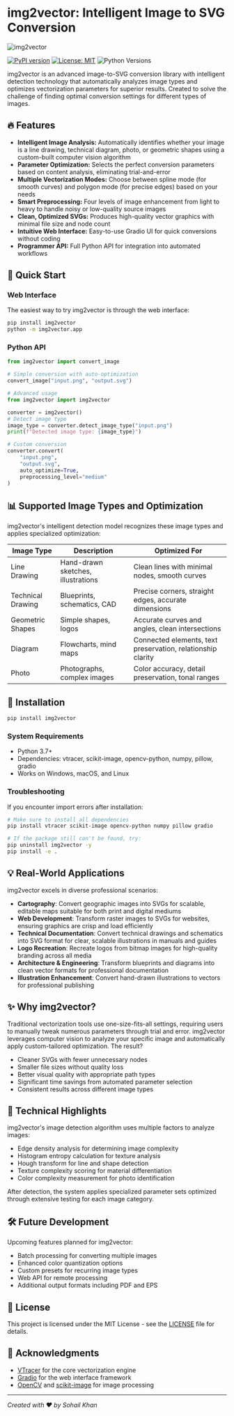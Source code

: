 # img2vector: Intelligent Image to SVG Conversion

![img2vector](https://github.com/user-attachments/assets/f979fda2-8680-4d48-9ad1-f64214627ec5)



[![PyPI version](https://badge.fury.io/py/img2vector.svg)](https://badge.fury.io/py/img2vector)
[![License: MIT](https://img.shields.io/badge/License-MIT-yellow.svg)](https://opensource.org/licenses/MIT)
![Python Versions](https://img.shields.io/pypi/pyversions/img2vector.svg)

img2vector is an advanced image-to-SVG conversion library with intelligent detection technology that automatically analyzes image types and optimizes vectorization parameters for superior results. Created to solve the challenge of finding optimal conversion settings for different types of images.

## 🔥 Features

- **Intelligent Image Analysis:** Automatically identifies whether your image is a line drawing, technical diagram, photo, or geometric shapes using a custom-built computer vision algorithm
- **Parameter Optimization:** Selects the perfect conversion parameters based on content analysis, eliminating trial-and-error
- **Multiple Vectorization Modes:** Choose between spline mode (for smooth curves) and polygon mode (for precise edges) based on your needs
- **Smart Preprocessing:** Four levels of image enhancement from light to heavy to handle noisy or low-quality source images
- **Clean, Optimized SVGs:** Produces high-quality vector graphics with minimal file size and node count
- **Intuitive Web Interface:** Easy-to-use Gradio UI for quick conversions without coding
- **Programmer API:** Full Python API for integration into automated workflows

## 🚀 Quick Start

### Web Interface

The easiest way to try img2vector is through the web interface:

```bash
pip install img2vector
python -m img2vector.app
```

### Python API

```python
from img2vector import convert_image

# Simple conversion with auto-optimization
convert_image("input.png", "output.svg")

# Advanced usage
from img2vector import img2vector

converter = img2vector()
# Detect image type
image_type = converter.detect_image_type("input.png")
print(f"Detected image type: {image_type}")

# Custom conversion
converter.convert(
    "input.png", 
    "output.svg",
    auto_optimize=True,
    preprocessing_level="medium"
)
```

## 📊 Supported Image Types and Optimization

img2vector's intelligent detection model recognizes these image types and applies specialized optimization:

| Image Type | Description | Optimized For |
|------------|-------------|---------------|
| Line Drawing | Hand-drawn sketches, illustrations | Clean lines with minimal nodes, smooth curves |
| Technical Drawing | Blueprints, schematics, CAD | Precise corners, straight edges, accurate dimensions |
| Geometric Shapes | Simple shapes, logos | Accurate curves and angles, clean intersections |
| Diagram | Flowcharts, mind maps | Connected elements, text preservation, relationship clarity |
| Photo | Photographs, complex images | Color accuracy, detail preservation, tonal ranges |

## 🔧 Installation

```bash
pip install img2vector
```

### System Requirements

- Python 3.7+
- Dependencies: vtracer, scikit-image, opencv-python, numpy, pillow, gradio
- Works on Windows, macOS, and Linux

### Troubleshooting

If you encounter import errors after installation:
```bash
# Make sure to install all dependencies
pip install vtracer scikit-image opencv-python numpy pillow gradio

# If the package still can't be found, try:
pip uninstall img2vector -y
pip install -e .
```

## 💡 Real-World Applications

img2vector excels in diverse professional scenarios:

- **Cartography**: Convert geographic images into SVGs for scalable, editable maps suitable for both print and digital mediums
- **Web Development**: Transform raster images to SVGs for websites, ensuring graphics are crisp and load efficiently
- **Technical Documentation**: Convert technical drawings and schematics into SVG format for clear, scalable illustrations in manuals and guides
- **Logo Recreation**: Recreate logos from bitmap images for high-quality branding across all media
- **Architecture & Engineering**: Transform blueprints and diagrams into clean vector formats for professional documentation
- **Illustration Enhancement**: Convert hand-drawn illustrations to vectors for professional publishing

## ✨ Why img2vector?

Traditional vectorization tools use one-size-fits-all settings, requiring users to manually tweak numerous parameters through trial and error. img2vector leverages computer vision to analyze your specific image and automatically apply custom-tailored optimization. The result?

- Cleaner SVGs with fewer unnecessary nodes
- Smaller file sizes without quality loss
- Better visual quality with appropriate path types
- Significant time savings from automated parameter selection
- Consistent results across different image types

## 🌟 Technical Highlights

img2vector's image detection algorithm uses multiple factors to analyze images:

- Edge density analysis for determining image complexity
- Histogram entropy calculation for texture analysis
- Hough transform for line and shape detection
- Texture complexity scoring for material differentiation
- Color complexity measurement for photo identification

After detection, the system applies specialized parameter sets optimized through extensive testing for each image category.

## 🛠️ Future Development

Upcoming features planned for img2vector:

- Batch processing for converting multiple images
- Enhanced color quantization options
- Custom presets for recurring image types
- Web API for remote processing
- Additional output formats including PDF and EPS



## 📄 License

This project is licensed under the MIT License - see the [LICENSE](LICENSE) file for details.

## 🙏 Acknowledgments

- [VTracer](https://github.com/visioncortex/vtracer) for the core vectorization engine
- [Gradio](https://gradio.app/) for the web interface framework
- [OpenCV](https://opencv.org/) and [scikit-image](https://scikit-image.org/) for image processing

---

*Created with ❤️ by Sohail Khan*
